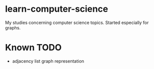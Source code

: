 # learn-computer-science

My studies concerning computer science topics. Started especially for graphs.

# Known TODO

* adjacency list graph representation
